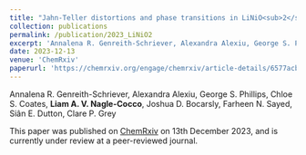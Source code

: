 ```yaml
---
title: "Jahn-Teller distortions and phase transitions in LiNiO<sub>2</sub>: Insights from _ab initio_ molecular dynamics and variable-temperature X-ray diffraction"
collection: publications
permalink: /publication/2023_LiNiO2
excerpt: 'Annalena R. Genreith-Schriever, Alexandra Alexiu, George S. Phillips, Chloe S. Coates, **Liam A. V. Nagle-Cocco**, Joshua D. Bocarsly, Farheen N. Sayed, Siân E. Dutton, Clare P. Grey'
date: 2023-12-13
venue: 'ChemRxiv'
paperurl: 'https://chemrxiv.org/engage/chemrxiv/article-details/6577acbdfd283d7904cb1e98'
---
```

Annalena R. Genreith-Schriever, Alexandra Alexiu, George S. Phillips, Chloe S. Coates, **Liam A. V. Nagle-Cocco**, Joshua D. Bocarsly, Farheen N. Sayed, Siân E. Dutton, Clare P. Grey

This paper was published on [ChemRxiv](https://chemrxiv.org/engage/chemrxiv/article-details/6577acbdfd283d7904cb1e98) on 13th December 2023, and is currently under review at a peer-reviewed journal.